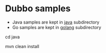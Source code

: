 # Dubbo samples

* Java samples are kept in [java](https://github.com/apache/dubbo-samples/tree/master/java) subdirectory
* Go samples are kept in [golang](https://github.com/apache/dubbo-samples/tree/master/golang) subdirectory

cd java

mvn clean install

